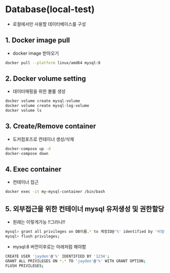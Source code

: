 # Database(local-test)

- 로컬에서만 사용할 데이터베이스를 구성

## 1. Docker image pull

- docker image 받아오기

```bash
docker pull --platform linux/amd64 mysql:8
```

## 2. Docker volume setting

- 데이터매핑을 위한 볼륨 생성

```bash
docker volume create mysql-volume
docker volume create mysql-log-volume
docker volume ls
```

## 3. Create/Remove container

- 도커컴포즈로 컨테이너 생성/삭제

```bash
docker-compose up -d
docker-compose down
```

## 4. Exec container

- 컨테이너 접근

```bash
docker exec -it my-mysql-container /bin/bash

```

## 5. 외부접근을 위한 컨테이너 mysql 유저생성 및 권한할당

- 원래는 이렇게가능 !!그러나!!

```bash
mysql> grant all privileges on DB이름.* to 계정ID@'%' identified by '비밀번호';
mysql> flush privileges;

```

- mysql:8 버전이후로는 아래처럼 해야함

```bash
CREATE USER 'jayden'@'%' IDENTIFIED BY '1234';
GRANT ALL PRIVILEGES ON *.* TO 'jayden'@'%' WITH GRANT OPTION;
FLUSH PRIVILEGES;

```
